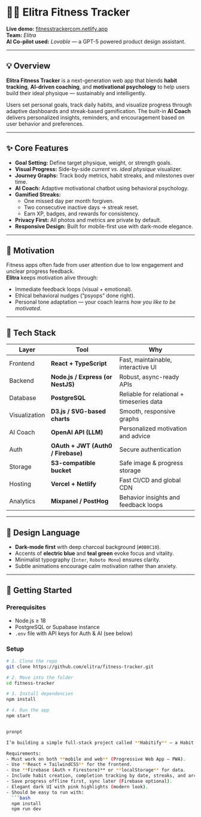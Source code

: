 # 🏋️‍♂️ Elitra Fitness Tracker

**Live demo:** [fitnesstrackercom.netlify.app](https://fitnesstrackercom.netlify.app/)  
**Team:** *Elitra*  
**AI Co-pilot used:** *Lovable* — a GPT-5 powered product design assistant.

---

## 💡 Overview
**Elitra Fitness Tracker** is a next-generation web app that blends **habit tracking**, **AI-driven coaching**, and **motivational psychology** to help users build their ideal physique — sustainably and intelligently.

Users set personal goals, track daily habits, and visualize progress through adaptive dashboards and streak-based gamification. The built-in **AI Coach** delivers personalized insights, reminders, and encouragement based on user behavior and preferences.

---

## ✨ Core Features
- **Goal Setting:** Define target physique, weight, or strength goals.
- **Visual Progress:** Side-by-side *current vs. ideal physique* visualizer.
- **Journey Graphs:** Track body metrics, habit streaks, and milestones over time.
- **AI Coach:** Adaptive motivational chatbot using behavioral psychology.
- **Gamified Streaks:**  
  - One missed day per month forgiven.  
  - Two consecutive inactive days → streak reset.  
  - Earn XP, badges, and rewards for consistency.
- **Privacy First:** All photos and metrics are private by default.
- **Responsive Design:** Built for mobile-first use with dark-mode elegance.

---

## 🧠 Motivation
Fitness apps often fade from user attention due to low engagement and unclear progress feedback.  
**Elitra** keeps motivation alive through:
- Immediate feedback loops (visual + emotional).
- Ethical behavioral nudges (“psyops” done right).
- Personal tone adaptation — your coach learns *how you like to be motivated.*

---

## 🧱 Tech Stack
| Layer | Tool | Why |
|-------|------|-----|
| Frontend | **React + TypeScript** | Fast, maintainable, interactive UI |
| Backend | **Node.js / Express (or NestJS)** | Robust, async-ready APIs |
| Database | **PostgreSQL** | Reliable for relational + timeseries data |
| Visualization | **D3.js / SVG-based charts** | Smooth, responsive graphs |
| AI Coach | **OpenAI API (LLM)** | Personalized motivation and advice |
| Auth | **OAuth + JWT (Auth0 / Firebase)** | Secure authentication |
| Storage | **S3-compatible bucket** | Safe image & progress storage |
| Hosting | **Vercel + Netlify** | Fast CI/CD and global CDN |
| Analytics | **Mixpanel / PostHog** | Behavior insights and feedback loops |

---

## 🎨 Design Language
- **Dark-mode first** with deep charcoal background (`#0B0C10`).
- Accents of **electric blue** and **teal green** evoke focus and vitality.
- Minimalist typography (`Inter`, `Roboto Mono`) ensures clarity.
- Subtle animations encourage calm motivation rather than anxiety.

---

## 🚀 Getting Started

### Prerequisites
- Node.js ≥ 18  
- PostgreSQL or Supabase instance  
- `.env` file with API keys for Auth & AI (see below)

### Setup
```bash
# 1. Clone the repo
git clone https://github.com/elitra/fitness-tracker.git

# 2. Move into the folder
cd fitness-tracker

# 3. Install dependencies
npm install

# 4. Run the app
npm start


pronpt

I’m building a simple full-stack project called **Habitify** — a Habit Tracker & Life Progress app that simplifies daily habit tracking.

Requirements:
- Must work on both **mobile and web** (Progressive Web App – PWA).
- Use **React + TailwindCSS** for the frontend.
- Use **Firebase (Auth + Firestore)** or **localStorage** for data.
- Include habit creation, completion tracking by date, streaks, and archiving.
- Save progress offline first, sync later (Firebase optional).
- Elegant dark UI with pink highlights (modern look).
- Should be easy to run with:
  ```bash
  npm install
  npm run dev

